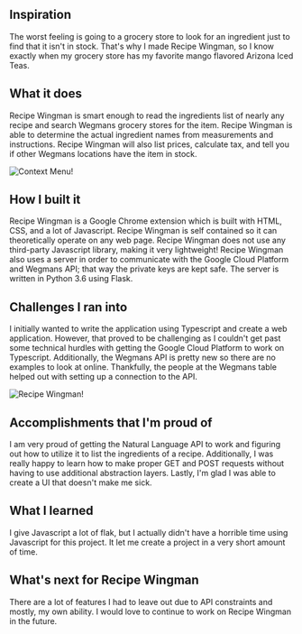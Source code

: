 ## Inspiration
The worst feeling is going to a grocery store to look for an ingredient just to find that it isn't in stock. That's why I made Recipe Wingman, so I know exactly when my grocery store has my favorite mango flavored Arizona Iced Teas.

## What it does
Recipe Wingman is smart enough to read the ingredients list of nearly any recipe and search Wegmans grocery stores for the item. Recipe Wingman is able to determine the actual ingredient names from measurements and instructions. Recipe Wingman will also list prices, calculate tax, and tell you if other Wegmans locations have the item in stock.

![Context Menu!](https://i.imgur.com/7rHgxc1.jpg)

## How I built it
Recipe Wingman is a Google Chrome extension which is built with HTML, CSS, and a lot of Javascript. Recipe Wingman is self contained so it can theoretically operate on any web page. Recipe Wingman does not use any third-party Javascript library, making it very lightweight! Recipe Wingman also uses a server in order to communicate with the Google Cloud Platform and Wegmans API; that way the private keys are kept safe. The server is written in Python 3.6 using Flask.

## Challenges I ran into
I initially wanted to write the application using Typescript and create a web application. However, that proved to be challenging as I couldn't get past some technical hurdles with getting the Google Cloud Platform to work on Typescript.
Additionally, the Wegmans API is pretty new so there are no examples to look at online. Thankfully, the people at the Wegmans table helped out with setting up a connection to the API.

![Recipe Wingman!](http://i.imgur.com/lbtu53V.png)

## Accomplishments that I'm proud of
I am very proud of getting the Natural Language API to work and figuring out how to utilize it to list the ingredients of a recipe. Additionally, I was really happy to learn how to make proper GET and POST requests without having to use additional abstraction layers. Lastly, I'm glad I was able to create a UI that doesn't make me sick.

## What I learned
I give Javascript a lot of flak, but I actually didn't have a horrible time using Javascript for this project. It let me create a project in a very short amount of time.

## What's next for Recipe Wingman
There are a lot of features I had to leave out due to API constraints and mostly, my own ability. I would love to continue to work on Recipe Wingman in the future.
